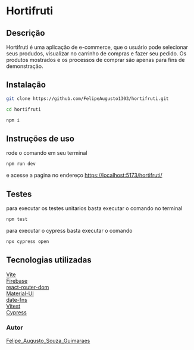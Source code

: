 # Hortifruti

## Descrição

Hortifruti é uma aplicação de e-commerce, que o usuário pode selecionar seus produdos, visualizar no carrinho de compras e fazer seu pedido. Os produtos mostrados e os processos de comprar são apenas para fins de demonstração.

## Instalação

```bash
git clone https://github.com/FelipeAugusto1303/hortifruti.git
```

```bash
cd hortifruti
```

```bash
npm i
```

## Instruções de uso

rode o comando em seu terminal

```bash
npm run dev
```

e acesse a pagina no endereço [https://localhost:5173/hortifruti/](https://localhost:5173/hortifruti/)

## Testes

para executar os testes unitarios basta executar o comando no terminal

```bash
npm test
```

para executar o cypress basta executar o comando

```bash
npx cypress open
```

## Tecnologias utilizadas

[Vite](https://vitejs.dev) <br>
[Firebase](https://firebase.google.com/?hl=pt-br) <br>
[react-router-dom](https://reactrouter.com/en/main)<br>
[Material-UI](https://mui.com)<br>
[date-fns](https://date-fns.org)<br>
[Vitest](https://vitest.dev)<br>
[Cypress](https://docs.cypress.io/guides/getting-started/installing-cypress)<br>

### Autor

[Felipe_Augusto_Souza_Guimaraes](https://www.linkedin.com/in/fasguimaraes/)
